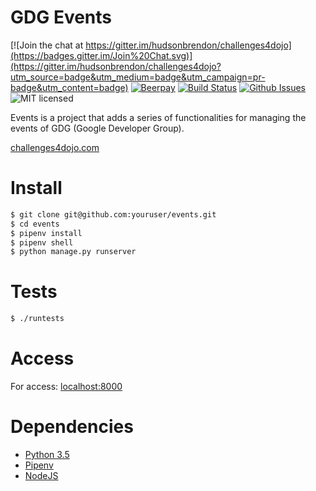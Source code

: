 # GDG Events

[![Join the chat at https://gitter.im/hudsonbrendon/challenges4dojo](https://badges.gitter.im/Join%20Chat.svg)](https://gitter.im/hudsonbrendon/challenges4dojo?utm_source=badge&utm_medium=badge&utm_campaign=pr-badge&utm_content=badge)
[![Beerpay](https://beerpay.io/hudsonbrendon/challenges4dojo/badge.svg)](https://beerpay.io/hudsonbrendon/challenges4dojo)
[![Build Status](https://travis-ci.org/hudsonbrendon/challenges4dojo.svg?branch=master)](https://travis-ci.org/hudsonbrendon/challenges4dojo)
[![Github Issues](http://img.shields.io/github/issues/hudsonbrendon/challenges4dojo.svg?style=flat)](https://github.com/hudsonbrendon/challenges4dojo/issues?sort=updated&state=open)
![MIT licensed](https://img.shields.io/badge/license-MIT-blue.svg)


Events is a project that adds a series of functionalities for managing the events of GDG (Google Developer Group).

[challenges4dojo.com](http://challenges4dojo.com)

# Install

```sh
$ git clone git@github.com:youruser/events.git
$ cd events
$ pipenv install
$ pipenv shell
$ python manage.py runserver
```

# Tests
```sh
$ ./runtests
```

# Access

For access: [localhost:8000](http://localhost:8000)

# Dependencies

- [Python 3.5](https://www.python.org/downloads/release/python-350/)
- [Pipenv](https://github.com/kennethreitz/pipenv)
- [NodeJS](https://nodejs.org/en/)

